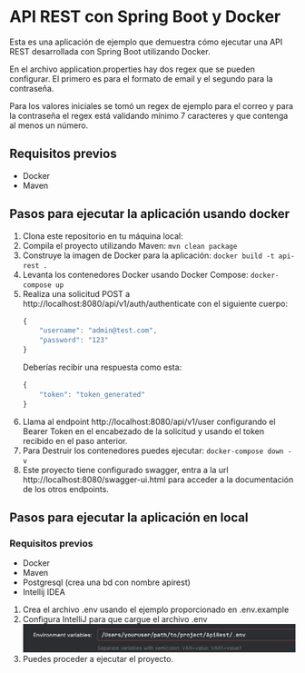# API REST con Spring Boot y Docker

Esta es una aplicación de ejemplo que demuestra cómo ejecutar una API REST desarrollada con Spring Boot utilizando Docker.

En el archivo application.properties hay dos regex que se pueden configurar.
El primero es para el formato de email y el segundo para la contraseña.

Para los valores iniciales se tomó un regex de ejemplo para el correo y para la contraseña el regex está validando 
mínimo 7 caracteres y que contenga al menos un número.

## Requisitos previos

- Docker
- Maven

## Pasos para ejecutar la aplicación usando docker

1. Clona este repositorio en tu máquina local:
2. Compila el proyecto utilizando Maven: `mvn clean package`
3. Construye la imagen de Docker para la aplicación: `docker build -t api-rest .`
4. Levanta los contenedores Docker usando Docker Compose: `docker-compose up`
5. Realiza una solicitud POST a http://localhost:8080/api/v1/auth/authenticate con el siguiente cuerpo:
    ```javascript
    {
        "username": "admin@test.com",
        "password": "123"
    }
   ```
    Deberías recibir una respuesta como esta:
    ```javascript
    {
        "token": "token_generated"
    }
   ```
6. Llama al endpoint http://localhost:8080/api/v1/user configurando el Bearer Token en el encabezado de la solicitud y usando el token recibido en el paso anterior.
7. Para Destruir los contenedores puedes ejecutar: `docker-compose down -v`
8. Este proyecto tiene configurado swagger, entra a la url http://localhost:8080/swagger-ui.html para acceder a la documentación de los otros endpoints. 

## Pasos para ejecutar la aplicación en local

### Requisitos previos
- Docker
- Maven
- Postgresql (crea una bd con nombre apirest)
- Intellij IDEA

1. Crea el archivo .env usando el ejemplo proporcionado en .env.example
2. Configura IntelliJ para que cargue el archivo .env
![img.png](img.png)
3. Puedes proceder a ejecutar el proyecto.